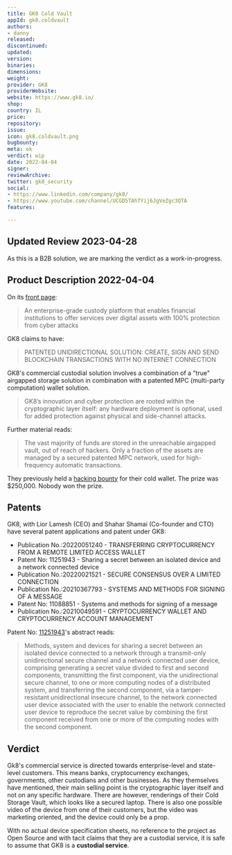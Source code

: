 ```yaml
---
title: GK8 Cold Vault
appId: gk8.coldvault
authors:
- danny
released: 
discontinued: 
updated: 
version: 
binaries: 
dimensions: 
weight: 
provider: GK8
providerWebsite: 
website: https://www.gk8.io/
shop: 
country: IL
price: 
repository: 
issue: 
icon: gk8.coldvault.png
bugbounty: 
meta: ok
verdict: wip
date: 2022-04-04
signer: 
reviewArchive: 
twitter: gk8_security
social:
- https://www.linkedin.com/company/gk8/
- https://www.youtube.com/channel/UCGD5TAhTYij6JgVeZgc3QTA
features: 

---
```


## Updated Review 2023-04-28

As this is a B2B solution, we are marking the verdict as a work-in-progress.

## Product Description 2022-04-04

On its [front page](https://www.gk8.io/):

> An enterprise-grade custody platform that enables financial institutions to offer services over digital assets with 100% protection from cyber attacks

GK8 claims to have:

> PATENTED UNIDIRECTIONAL SOLUTION: CREATE, SIGN AND SEND BLOCKCHAIN TRANSACTIONS WITH NO INTERNET CONNECTION

GK8's commercial custodial solution involves a combination of a "true" airgapped storage solution in combination with a patented MPC (multi-party computation) wallet solution. 

> GK8’s innovation and cyber protection are rooted within the cryptographic layer itself: any hardware deployment is optional, used for added protection against physical and side-channel attacks.

Further material reads: 

> The vast majority of funds are stored in the unreachable airgapped vault, out of reach of hackers. Only a fraction of the assets are managed by a secured patented MPC network, used for high-frequency automatic transactions.

They previously held a [hacking bounty](https://hackernoon.com/takeaways-from-our-dollar250000-bounty-for-hacking-our-cold-wallet-cwr632j8) for their cold wallet. The prize was $250,000. Nobody won the prize. 

## Patents 

GK8, with Lior Lamesh (CEO) and Shahar Shamai (Co-founder and CTO) have several patent applications and patent under GK8: 

- Publication No.:20220051240 - TRANSFERRING CRYPTOCURRENCY FROM A REMOTE LIMITED ACCESS WALLET
- Patent No: 11251943 - Sharing a secret between an isolated device and a network connected device
- Publication No.:20220021521 - SECURE CONSENSUS OVER A LIMITED CONNECTION
- Publication No.:20210367793 - SYSTEMS AND METHODS FOR SIGNING OF A MESSAGE
- Patent No: 11088851 - Systems and methods for signing of a message
- Publication No.:20210049591 - CRYPTOCURRENCY WALLET AND CRYPTOCURRENCY ACCOUNT MANAGEMENT

Patent No: [11251943](https://patents.google.com/patent/US11251943B2/en?oq=11251943)'s abstract reads: 

> Methods, system and devices for sharing a secret between an isolated device connected to a network through a transmit-only unidirectional secure channel and a network connected user device, comprising generating a secret value divided to first and second components, transmitting the first component, via the unidirectional secure channel, to one or more computing nodes of a distributed system, and transferring the second component, via a tamper-resistant unidirectional insecure channel, to the network connected user device associated with the user to enable the network connected user device to reproduce the secret value by combining the first component received from one or more of the computing nodes with the second component.

## Verdict

Gk8's commercial service is directed towards enterprise-level and state-level customers. This means banks, cryptocurrency exchanges, governments, other custodians and other businesses. As they themselves have mentioned, their main selling point is the cryptographic layer itself and not on any specific hardware. There are however, renderings of their Cold Storage Vault, which looks like a secured laptop. There is also one possible video of the device from one of their customers, but the video was marketing oriented, and the device could only be a prop.

With no actual device specification sheets, no reference to the project as Open Source and with tacit claims that they are a custodial service, it is safe to assume that GK8 is a **custodial service**.
